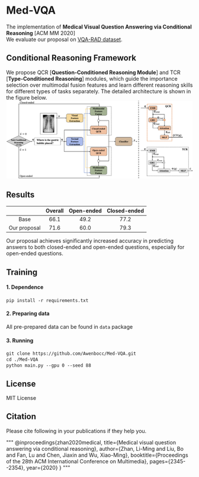 # Med-VQA
The implementation of **Medical Visual Question Answering via Conditional Reasoning** [ACM MM 2020]  
We evaluate our proposal on [VQA-RAD dataset](https://www.nature.com/articles/sdata2018251#data-citations).

 

## Conditional Reasoning Framework  

We propose QCR [**Question-Conditioned Reasoning Module**] and TCR [**Type-Conditioned Reasoning**] modules, which guide the importance selection over multimodal fusion features and learn different reasoning skills for different types of tasks separately. The detailed architecture is shown in the figure below.  
![Image text](https://raw.githubusercontent.com/Awenbocc/Med-VQA/master/pics/architecture.png)

## Results

|  | Overall | Open-ended | Closed-ended |
| :----:| :----: | :----: | :----: |
| Base | 66.1 | 49.2 | 77.2 | 
| Our proposal | 71.6 | 60.0 | 79.3|

Our proposal achieves significantly increased accuracy in predicting answers to both closed-ended and open-ended questions, especially for open-ended questions.

## Training

#### 1. Dependence
```
pip install -r requirements.txt
```

####  2. Preparing data
All pre-prepared data can be found in ```data``` package

####  3. Running
```
git clone https://github.com/Awenbocc/Med-VQA.git
cd ./Med-VQA
python main.py --gpu 0 --seed 88
```

## License  
MIT License


## Citation
Please cite following in your publications if they help you.

"""
@inproceedings{zhan2020medical,
  title={Medical visual question answering via conditional reasoning},
  author={Zhan, Li-Ming and Liu, Bo and Fan, Lu and Chen, Jiaxin and Wu, Xiao-Ming},
  booktitle={Proceedings of the 28th ACM International Conference on Multimedia},
  pages={2345--2354},
  year={2020}
}
"""



